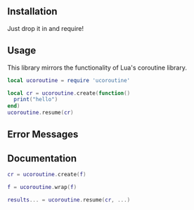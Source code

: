 ## Installation

Just drop it in and require!

## Usage

This library mirrors the functionality of Lua's coroutine library.

```lua
local ucoroutine = require 'ucoroutine'

local cr = ucoroutine.create(function()
  print("hello")
end)
ucoroutine.resume(cr)
```

## Error Messages



## Documentation


```lua 
cr = ucoroutine.create(f)
```
```lua
f = ucoroutine.wrap(f)
```
```lua
results... = ucoroutine.resume(cr, ...)
```
